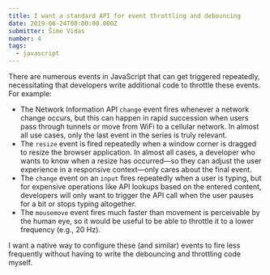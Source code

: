 ```yaml
---
title: I want a standard API for event throttling and debouncing
date: 2019-06-24T00:00:00.000Z
submitter: Šime Vidas
number: 4
tags:
  - javascript
---
```


There are numerous events in JavaScript that can get triggered repeatedly, necessitating that developers write additional code to throttle these events. For example:

* The Network Information API `change` event fires whenever a network change occurs, but this can happen in rapid succession when users pass through tunnels or move from WiFi to a cellular network. In almost all use cases, only the last event in the series is truly relevant.
* The `resize` event is fired repeatedly when a window corner is dragged to resize the browser application. In almost all cases, a developer who wants to know when a resize has occurred—so they can adjust the user experience in a responsive context—only cares about the final event.
* The `change` event on an `input` fires repeatedly when a user is typing, but for expensive operations like API lookups based on the entered content, developers will only want to trigger the API call when the user pauses for a bit or stops typing altogether.
* The `mousemove` event fires much faster than movement is perceivable by the human eye, so it would be useful to be able to throttle it to a lower frequency (e.g., 20 Hz).

I want a native way to configure these (and similar) events to fire less frequently without having to write the debouncing and throttling code myself.
